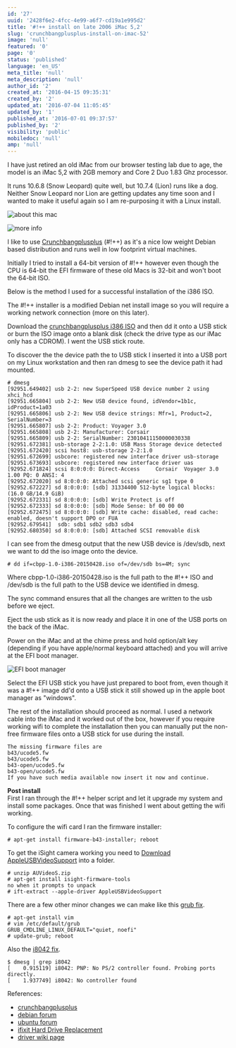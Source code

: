 ```yaml
---
id: '27'
uuid: '2428f6e2-4fcc-4e99-a6f7-cd19a1e995d2'
title: '#!++ install on late 2006 iMac 5,2'
slug: 'crunchbangplusplus-install-on-imac-52'
image: 'null'
featured: '0'
page: '0'
status: 'published'
language: 'en_US'
meta_title: 'null'
meta_description: 'null'
author_id: '2'
created_at: '2016-04-15 09:35:31'
created_by: '2'
updated_at: '2016-07-04 11:05:45'
updated_by: '1'
published_at: '2016-07-01 09:37:57'
published_by: '2'
visibility: 'public'
mobiledoc: 'null'
amp: 'null'
---
```


I have just retired an old iMac from our browser testing lab due to age, the model is an iMac 5,2 with 2GB memory and Core 2 Duo 1.83 Ghz processor.

It runs 10.6.8 (Snow Leopard) quite well, but 10.7.4 (Lion) runs like a dog. Neither Snow Leopard nor Lion are getting updates any time soon and I wanted to make it useful again so I am re-purposing it with a Linux install.

![about this mac](/content/images/2016/04/about-this-mac.png)

![more info](/content/images/2016/04/more-info-2.png)

I like to use [Crunchbangplusplus](https://crunchbangplusplus.org/) (#!++) as it's a nice low weight Debian based distribution and runs well in low footprint virtual machines.

Initially I tried to install a 64-bit version of #!++ however even though the CPU is 64-bit the EFI firmware of these old Macs is 32-bit and won't boot the 64-bit ISO.

Below is the method I used for a successful installation of the i386 ISO.

The #!++ installer is a modified Debian net install image so you will require a working network connection (more on this later).

Download the [crunchbangplusplus i386 ISO](https://crunchbangplusplus.org/assets/misc/cbpp-1.0-i386-20150428.iso.torrent) and then dd it onto a USB stick or burn the ISO image onto a blank disk (check the drive type as our iMac only has a CDROM). I went the USB stick route.

To discover the the device path the to USB stick I inserted it into a USB port on my Linux workstation and then ran dmesg to see the device path it had mounted.

```
# dmesg
[92951.649402] usb 2-2: new SuperSpeed USB device number 2 using xhci_hcd
[92951.665804] usb 2-2: New USB device found, idVendor=1b1c, idProduct=1a03
[92951.665806] usb 2-2: New USB device strings: Mfr=1, Product=2, SerialNumber=3
[92951.665807] usb 2-2: Product: Voyager 3.0
[92951.665808] usb 2-2: Manufacturer: Corsair
[92951.665809] usb 2-2: SerialNumber: 23010411150000030338
[92951.672381] usb-storage 2-2:1.0: USB Mass Storage device detected
[92951.672420] scsi host8: usb-storage 2-2:1.0
[92951.672699] usbcore: registered new interface driver usb-storage
[92951.673693] usbcore: registered new interface driver uas
[92952.671824] scsi 8:0:0:0: Direct-Access     Corsair  Voyager 3.0      1.00 PQ: 0 ANSI: 4
[92952.672020] sd 8:0:0:0: Attached scsi generic sg1 type 0
[92952.672227] sd 8:0:0:0: [sdb] 31334400 512-byte logical blocks: (16.0 GB/14.9 GiB)
[92952.672331] sd 8:0:0:0: [sdb] Write Protect is off
[92952.672333] sd 8:0:0:0: [sdb] Mode Sense: bf 00 00 00
[92952.672475] sd 8:0:0:0: [sdb] Write cache: disabled, read cache: enabled, doesn't support DPO or FUA
[92952.679541]  sdb: sdb1 sdb2 sdb3 sdb4
[92952.680350] sd 8:0:0:0: [sdb] Attached SCSI removable disk
```

I can see from the dmesg output that the new USB device is /dev/sdb, next we want to dd the iso image onto the device.

```
# dd if=cbpp-1.0-i386-20150428.iso of=/dev/sdb bs=4M; sync
```

Where cbpp-1.0-i386-20150428.iso is the full path to the #!++ ISO and /dev/sdb is the full path to the USB device we identified in dmesg.

The sync command ensures that all the changes are written to the usb before we eject.

Eject the usb stick as it is now ready and place it in one of the USB ports on the back of the iMac.

Power on the iMac and at the chime press and hold option/alt key (depending if you have apple/normal keyboard attached) and you will arrive at the EFI boot manager.

![EFI boot manager](/content/images/2016/07/boot-manager.png)

Select the EFI USB stick you have just prepared to boot from, even though it was a #!++ image dd'd onto a USB stick it still showed up in the apple boot manager as "windows".

The rest of the installation should proceed as normal. I used a network cable into the iMac and it worked out of the box, however if you require working wifi to complete the installation then you can manually put the non-free firmware files onto a USB stick for use during the install.

```
The missing firmware files are
b43/ucode5.fw
b43/ucode5.fw
b43-open/ucode5.fw
b43-open/ucode5.fw
If you have such media available now insert it now and continue.
```

**Post install**  
First I ran through the #!++ helper script and let it upgrade my system and install some packages. Once that was finished I went about getting the wifi working.

To configure the wifi card I ran the firmware installer:

```
# apt-get install firmware-b43-installer; reboot
```

To get the iSight camera working you need to [Download AppleUSBVideoSupport](http://dalmano.bplaced.net/turanct.zym.backup/AUVideoS.zip) into a folder.

```
# unzip AUVideoS.zip
# apt-get install isight-firmware-tools
no when it prompts to unpack
# ift-extract --apple-driver AppleUSBVideoSupport
```

There are a few other minor changes we can make like this [grub fix](https://bbs.archlinux.org/viewtopic.php?id=138901).

```
# apt-get install vim
# vim /etc/default/grub
GRUB_CMDLINE_LINUX_DEFAULT="quiet, noefi"
# update-grub; reboot
```

Also the [i8042 fix](http://unix.stackexchange.com/questions/28736/what-does-the-i8042-nomux-1-kernel-option-do-during-booting-of-ubuntu).

```
$ dmesg | grep i8042
[    0.915119] i8042: PNP: No PS/2 controller found. Probing ports directly.
[    1.937749] i8042: No controller found
```

References:

- [crunchbangplusplus](https://crunchbangplusplus.org/)
- [debian forum](http://forums.debian.net/viewtopic.php?f=17&t=122273)
- [ubuntu forum](http://ubuntuforums.org/showthread.php?t=2239022&page=4&p=13119224#post13119224)
- [ifixit Hard Drive Replacement](https://www.ifixit.com/Guide/iMac+Intel+17-Inch+Hard+Drive+Replacement/891)
- [driver wiki page](https://wireless.wiki.kernel.org/en/users/Drivers/b43)

